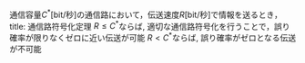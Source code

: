通信容量$C^*\text{[bit/秒]}$の通信路において，伝送速度$R\text{[bit/秒]}$で情報を送るとき，
title: 通信路符号化定理
$R\leq C^*$ならば,
適切な通信路符号化を行うことで，誤り確率が限りなくゼロに近い伝送が可能
$R<C^*$ならば,
誤り確率がゼロとなる伝送が不可能
